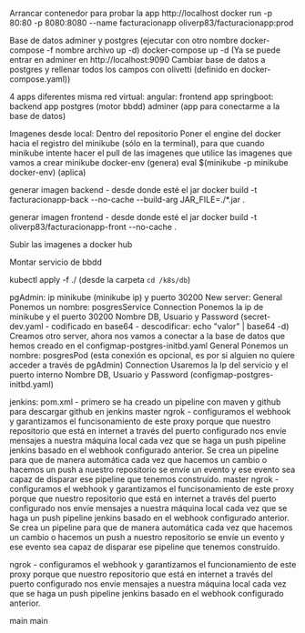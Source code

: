 
Arrancar contenedor para probar la app http://localhost
    docker run -p 80:80 -p 8080:8080 --name facturacionapp oliverp83/facturacionapp:prod

Base de datos adminer y postgres (ejecutar con otro nombre docker-compose -f nombre archivo up -d)
    docker-compose up -d
    (Ya se puede entrar en adminer en http://localhost:9090 Cambiar base de datos a postgres y rellenar todos los campos con olivetti (definido en docker-compose.yaml))

4 apps diferentes misma red virtual:
    angular: frontend app
    springboot: backend app
    postgres (motor bbdd)
    adminer (app para conectarme a la base de datos)

Imagenes desde local:
Dentro del repositorio
Poner el engine del docker hacia el registro del minikube (sólo en la terminal), para que cuando minikube intente hacer el pull de las imagenes que utilice las imagenes que vamos a crear
minikube docker-env (genera)
eval $(minikube -p minikube docker-env) (aplica)

generar imagen backend - desde donde esté el jar
docker build -t facturacionapp-back --no-cache --build-arg JAR_FILE=./*.jar .

generar imagen frontend - desde donde esté el jar
docker build -t oliverp83/facturacionapp-front --no-cache .

Subir las imagenes a docker hub

Montar servicio de bbdd

kubectl apply -f ./ (desde la carpeta `cd /k8s/db`)

pgAdmin:
ip minikube (minikube ip) y puerto 30200
New server:
    General
        Ponemos un nombre: posgresService
    Connection
        Ponemos la ip de minikube y el puerto 30200
        Nombre DB, Usuario y Password (secret-dev.yaml - codificado en base64 - descodificar: echo "valor" | base64 -d)
Creamos otro server, ahora nos vamos a conectar a la base de datos que hemos creado en el configmap-postgres-initbd.yaml
    General
        Ponemos un nombre: posgresPod (esta conexión es opcional, es por si alguien no quiere acceder a través de pgAdmin)
    Connection
        Usaremos la Ip del servicio y el puerto interno 
        Nombre DB, Usuario y Password (configmap-postgres-initbd.yaml) 

jenkins:
pom.xml - primero se ha creado un pipeline con maven y github para descargar github en jenkins
master
ngrok - configuramos el webhook y garantizamos el funcisonamiento de este proxy porque que nuestro repositorio que está en internet a través del puerto configurado nos envíe mensajes a nuestra máquina local cada vez que se haga un push
pipeline jenkins basado en el webhook configurado anterior.
Se crea un pipeline para que de manera automática cada vez que hacemos un cambio o hacemos un push a nuestro repositorio se envíe un evento y ese evento sea capaz de disparar ese pipeline que tenemos construído.
master
ngrok - configuramos el webhook y garantizamos el funcisonamiento de este proxy porque que nuestro repositorio que está en internet a través del puerto configurado nos envíe mensajes a nuestra máquina local cada vez que se haga un push
pipeline jenkins basado en el webhook configurado anterior.
Se crea un pipeline para que de manera automática cada vez que hacemos un cambio o hacemos un push a nuestro repositorio se envíe un evento y ese evento sea capaz de disparar ese pipeline que tenemos construído.

ngrok - configuramos el webhook y garantizamos el funcionamiento de este proxy porque que nuestro repositorio que está en internet a través del puerto configurado nos envíe mensajes a nuestra máquina local cada vez que se haga un push
pipeline jenkins basado en el webhook configurado anterior.

main
main
